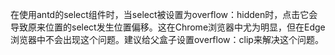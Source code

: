 在使用antd的select组件时，当select被设置为overflow：hidden时，点击它会导致原来位置的select发生位置偏移。这在Chrome浏览器中尤为明显，但在Edge浏览器中不会出现这个问题。建议给父盒子设置overflow：clip来解决这个问题。
